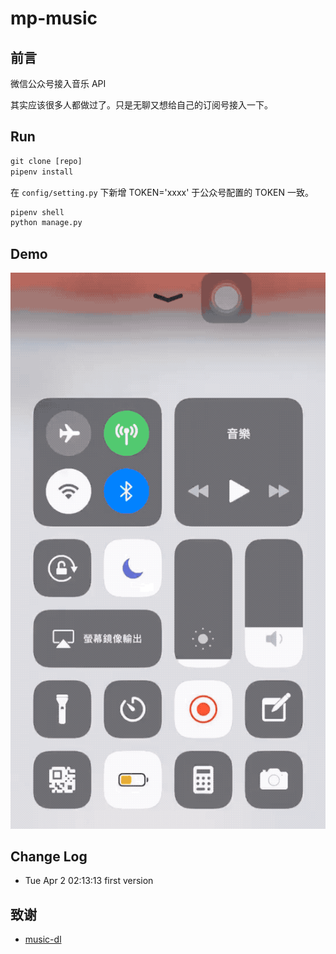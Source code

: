 # mp-music

## 前言

微信公众号接入音乐 API

其实应该很多人都做过了。只是无聊又想给自己的订阅号接入一下。

## Run

```python
git clone [repo]
pipenv install
```

在 `config/setting.py` 下新增 TOKEN='xxxx' 于公众号配置的 TOKEN 一致。

```sh
pipenv shell
python manage.py
```

## Demo

![music](./assets/music.gif)

## Change Log

- Tue Apr  2 02:13:13 first version

## 致谢

- [music-dl](https://github.com/0xHJK/music-dl)
